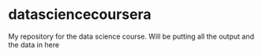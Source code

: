 datasciencecoursera
===================

My repository for the data science course. Will be putting all the output and the data in here
